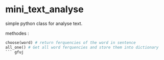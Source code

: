 # mini_text_analyse

simple python class for analyse text.

methodes :
``` python
choose(word) # return ferquencies of the word in sentence
all_one() # Get all word ferquencies and store them into dictionary
``` gfuj
